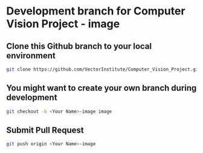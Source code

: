 # Development branch for Computer Vision Project - image

## Clone this Github branch to your local environment

```bash
git clone https://github.com/VectorInstitute/Computer_Vision_Project.git --branch image
```

## You might want to create your own branch during development

```bash
git checkout -b <Your Name>-image image
```

## Submit Pull Request

```bash
git push origin <Your Name>-image
```
